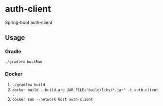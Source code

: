 # auth-client
Spring-boot auth-client

## Usage

### Gradle
`./gradlew bootRun`

### Docker
1. `./gradlew build`
2. `docker build --build-arg JAR_FILE="build/libs/*.jar" -t auth-client .`
3. `docker run --network host auth-client`
